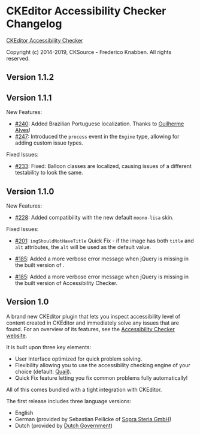 CKEditor Accessibility Checker Changelog
========================================

[CKEditor Accessibility Checker](https://ckeditor.com/ckeditor-4/accessibility-checker/)

Copyright (c) 2014-2019, CKSource - Frederico Knabben. All rights reserved.

## Version 1.1.2

## Version 1.1.1

New Features:

* [#240](https://github.com/cksource/ckeditor-plugin-a11ychecker/pull/240): Added Brazilian Portuguese localization. Thanks to [Guilherme Alves](https://github.com/gsag)!
* [#247](https://github.com/cksource/ckeditor-plugin-a11ychecker/issues/247): Introduced the `process` event in the `Engine` type, allowing for adding custom issue types.

Fixed Issues:

* [#233](https://github.com/cksource/ckeditor-plugin-a11ychecker/issues/233): Fixed: Balloon classes are localized, causing issues of a different testability to look the same.

## Version 1.1.0

New Features:

* [#228](https://github.com/cksource/ckeditor-plugin-a11ychecker/issues/228): Added compatibility with the new default `moono-lisa` skin.

Fixed Issues:

* [#201](https://github.com/cksource/ckeditor-plugin-a11ychecker/issues/201): `imgShouldNotHaveTitle` Quick Fix - if the image has both `title` and `alt` attributes, the `alt` will be used as the default value.

* [#185](https://github.com/cksource/ckeditor-plugin-a11ychecker/issues/185): Added a more verbose error message when jQuery is missing in the built version of .
* [#185](https://github.com/cksource/ckeditor-plugin-a11ychecker/issues/185): Added a more verbose error message when jQuery is missing in the built version of Accessibility Checker.

## Version 1.0

A brand new CKEditor plugin that lets you inspect accessibility level of content created in CKEditor and immediately solve any issues that are found. For an overview of its features, see the [Accessibility Checker website](https://ckeditor.com/ckeditor-4/accessibility-checker/).

It is built upon three key elements:

* User Interface optimized for quick problem solving.
* Flexibility allowing you to use the accessibility checking engine of your choice (default: [Quail](http://quailjs.org/)).
* Quick Fix feature letting you fix common problems fully automatically!

All of this comes bundled with a tight integration with CKEditor.

The first release includes three language versions:

* English
* German (provided by Sebastian Peilicke of [Sopra Steria GmbH](http://www.soprasteria.de/de))
* Dutch (provided by [Dutch Government](https://www.government.nl/))
